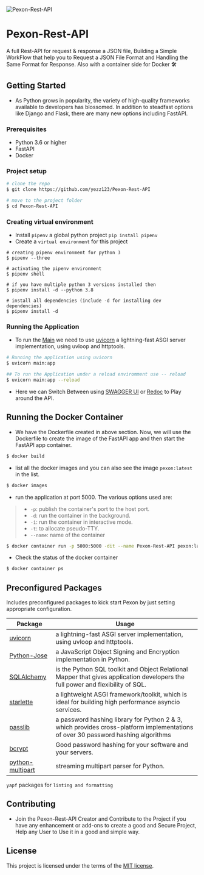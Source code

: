 ![Pexon-Rest-API](.github/header.svg)

# Pexon-Rest-API

A full Rest-API for request & response a JSON file, Building a Simple WorkFlow that help you to Request a JSON File Format and Handling the Same Format for Response. Also with a container side for Docker 🛠

## Getting Started

- As Python grows in popularity, the variety of high-quality frameworks available to developers has blossomed. In addition to steadfast options like Django and Flask, there are many new options including FastAPI.

### Prerequisites

- Python 3.6 or higher
- FastAPI
- Docker

### Project setup

```sh
# clone the repo
$ git clone https://github.com/yezz123/Pexon-Rest-API

# move to the project folder
$ cd Pexon-Rest-API
```

### Creating virtual environment

- Install `pipenv` a global python project `pip install pipenv`
- Create a `virtual environment` for this project

```shell
# creating pipenv environment for python 3
$ pipenv --three

# activating the pipenv environment
$ pipenv shell

# if you have multiple python 3 versions installed then
$ pipenv install -d --python 3.8

# install all dependencies (include -d for installing dev dependencies)
$ pipenv install -d
```

### Running the Application

- To run the [Main](main.py) we need to use [uvicorn](https://www.uvicorn.org/) a lightning-fast ASGI server implementation, using uvloop and httptools.

```sh
# Running the application using uvicorn
$ uvicorn main:app

## To run the Application under a reload enviromment use -- reload
$ uvicorn main:app --reload
```

- Here we can Switch Between using [SWAGGER UI](https://swagger.io/tools/swagger-ui/) or [Redoc](https://redocly.github.io/redoc/) to Play around the API.

## Running the Docker Container

- We have the Dockerfile created in above section. Now, we will use the Dockerfile to create the image of the FastAPI app and then start the FastAPI app container.

```sh
$ docker build
```

- list all the docker images and you can also see the image `pexon:latest` in the list.

```sh
$ docker images
```

- run the application at port 5000. The various options used are:

> - `-p`: publish the container's port to the host port.
> - `-d`: run the container in the background.
> - `-i`: run the container in interactive mode.
> - `-t`: to allocate pseudo-TTY.
> - `--name`: name of the container

```sh
$ docker container run -p 5000:5000 -dit --name Pexon-Rest-API pexon:latest
```

- Check the status of the docker container

```sh
$ docker container ps
```

## Preconfigured Packages

Includes preconfigured packages to kick start Pexon by just setting appropriate configuration.

| Package                                                      | Usage                                                            |
| ------------------------------------------------------------ | ---------------------------------------------------------------- |
| [uvicorn](https://www.uvicorn.org/)        | a lightning-fast ASGI server implementation, using uvloop and httptools.           |
| [Python-Jose](https://github.com/mpdavis/python-jose) | a JavaScript Object Signing and Encryption implementation in Python.    |
| [SQLAlchemy](https://www.sqlalchemy.org/)  | is the Python SQL toolkit and Object Relational Mapper that gives application developers the full power and flexibility of SQL. |
| [starlette](https://www.starlette.io/)   | a lightweight ASGI framework/toolkit, which is ideal for building high performance asyncio services.    |
| [passlib](https://passlib.readthedocs.io/en/stable/)  | a password hashing library for Python 2 & 3, which provides cross-platform implementations of over 30 password hashing algorithms         |
| [bcrypt](https://github.com/pyca/bcrypt/)               | Good password hashing for your software and your servers.    |
| [python-multipart](https://github.com/andrew-d/python-multipart) | streaming multipart parser for Python.   |

`yapf` packages for `linting and formatting`

## Contributing

- Join the Pexon-Rest-API Creator and Contribute to the Project if you have any enhancement or add-ons to create a good and Secure Project, Help any User to Use it in a good and simple way.

## License

This project is licensed under the terms of the [MIT license](LICENSE).